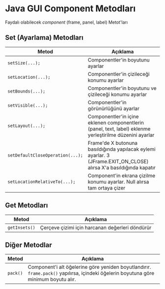 # Java GUI Component Metodları

Faydalı olabilecek *component* (frame, panel, label) Metot'ları

## Set (Ayarlama) Metodları

| Metod                            | Açıklama                                                                                                            |
| -------------------------------- | ------------------------------------------------------------------------------------------------------------------- |
| `setSize(...);`                  | Componentler'in boyutunu ayarlar                                                                                    |
| `setLocation(...);`              | Componentler'in çizileceği konumu ayarlar                                                                           |
| `setBounds(...);`                | Componentler'in boyutunu ve çizileceği konumu ayarlar                                                               |
| `setVisible(...);`               | Componentler'in görünürlüğünü ayarlar                                                                               |
| `setLayout(...);`                | Componentler'in içine eklenen componentlerin (panel, text, label) eklenme yerleştirilme düzenini ayarlar            |
| `setDefaultCloseOperation(...);` | Frame'de X butonuna basıldığında yapılacak eylemi ayarlar. 3 (JFrame.EXIT_ON_CLOSE) alırsa X'a basıldığında kapatır |
| `setLocationRelativeTo(...);`    | Component'in ekrana çizilme konumu ayarlar. Null alırsa tam ortaya çizer                                            |

## Get Metodları

| Metod         | Açıklama                                        |
| ------------- | ----------------------------------------------- |
| `getInsets()` | Çerçeve çizimi için harcanan değerleri döndürür |

## Diğer Metodlar

| Metod    | Açıklama                                                                                                                             |
| -------- | ------------------------------------------------------------------------------------------------------------------------------------ |
| `pack()` | Component'i alt öğelerine göre yeniden boyutlandırır. `frame.pack()` yapılırsa, içindeki öğelerin boyutuna göre minimum boyutu alır. |
